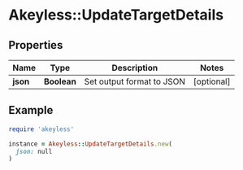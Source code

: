 # Akeyless::UpdateTargetDetails

## Properties

| Name | Type | Description | Notes |
| ---- | ---- | ----------- | ----- |
| **json** | **Boolean** | Set output format to JSON | [optional] |

## Example

```ruby
require 'akeyless'

instance = Akeyless::UpdateTargetDetails.new(
  json: null
)
```

